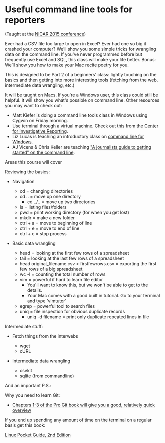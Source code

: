 Useful command line tools for reporters
================
(Taught at the [NICAR 2015 conference](http://ire.org/events-and-training/event/1494/))

Ever had a CSV file too large to open in Excel?  Ever had one so big it crashed your computer? We’ll show you some simple tricks for wrangling data on the command line. If you've never programmed before but frequently use Excel and SQL, this class will make your life better. Bonus: We’ll show you how to make your Mac recite poetry for you.

This is designed to be Part 2 of a beginners' class: lightly touching on the basics and then getting into more interesting tools (fetching from the web, intermediate data wrangling, etc.) 

It will be taught on Macs. If you're a Windows user, this class could still be helpful. It will show you what's possible on command line. Other resources you may want to check out:

* Matt Kiefer is doing a command line tools class in Windows using Cygwin on Friday morning.
* Use terminal through a virtual machine. Check out this from the [Center for Investigative Reporting](https://github.com/cirlabs/vm).
* Liz Lucas is teaching an introductory class on [command line for Windows](http://ire.org/events-and-training/event/1494/1621/).
* AJ Vicens & Chris Keller are teaching ["A journalists guide to getting started" on the command line](https://github.com/chrislkeller/nicar15-command-line-basics).

Areas this course will cover

Reviewing the basics:

* Navigation
    * cd = changing directories
    * cd .. = move up one directory
      * cd ../.. = move up two directories
    * ls = listing files/folders
    * pwd = print working directory (for when you get lost)
    * mkdir = make a new folder 
    * ctrl + a = move to beginning of line
    * ctrl + e = move to end of line
    * ctrl + c = stop process

* Basic data wrangling
    * head = looking at the first few rows of a spreadsheet
    * tail = looking at the last few rows of a spreadsheet
    * head original_filename.csv > firstfewrows.csv = exporting the first few rows of a big spreadsheet
    * wc -l = counting the total number of rows
    * vim = powerful if hard to learn file editor
      * You'll want to know this, but we won't be able to get to the details.
      * Your Mac comes with a good built in tutorial. Go to your terminal and type 'vimtutor'
    * egrep = powerful tool to search files
    * uniq = file inspection for obvious duplicate records
      * uniq -d filename = print only duplicate repeated lines in file

Intermediate stuff: 

* Fetch things from the interwebs
    * wget
    * cURL

* Intermediate data wrangling
    * csvkit
    * sqlite (from commandline)

And an important P.S.:

Why you need to learn Git:
* [Chapters 1-3 of the Pro Git book will give you a good, relatively quick overview](http://git-scm.com/book/en/v2/Getting-Started-About-Version-Control)

If you end up spending any amount of time on the terminal on a regular basis get this book:

[Linux Pocket Guide, 2nd Edition](http://shop.oreilly.com/product/0636920023029.do?green=B78D23C2-6E87-58C8-BAE1-0090A206787F&intcmp=af-mybuy-0636920023029.IP)
